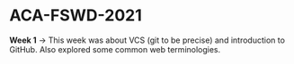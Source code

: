 # ACA-FSWD-2021

**Week 1** -> This week was about VCS (git to be precise) and introduction to GitHub. Also explored some common web terminologies.
